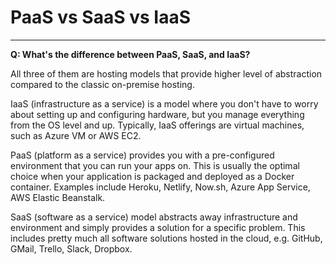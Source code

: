 # PaaS vs SaaS vs IaaS

___

**Q: What's the difference between PaaS, SaaS, and IaaS?**

All three of them are hosting models that provide higher level of abstraction compared to the classic on-premise hosting.

IaaS (infrastructure as a service) is a model where you don't have to worry about setting up and configuring hardware, but you manage everything from the OS level and up. Typically, IaaS offerings are virtual machines, such as Azure VM or AWS EC2.

PaaS (platform as a service) provides you with a pre-configured environment that you can run your apps on. This is usually the optimal choice when your application is packaged and deployed as a Docker container. Examples include Heroku, Netlify, Now.sh, Azure App Service, AWS Elastic Beanstalk.

SaaS (software as a service) model abstracts away infrastructure and environment and simply provides a solution for a specific problem. This includes pretty much all software solutions hosted in the cloud, e.g. GitHub, GMail, Trello, Slack, Dropbox.
